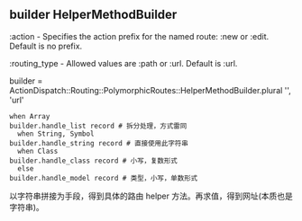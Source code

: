 ## builder HelperMethodBuilder

:action - Specifies the action prefix for the named route: :new or :edit. Default is no prefix.

:routing_type - Allowed values are :path or :url. Default is :url.

builder = ActionDispatch::Routing::PolymorphicRoutes::HelperMethodBuilder.plural '', 'url'

```
when Array
builder.handle_list record # 拆分处理，方式雷同
  when String, Symbol
builder.handle_string record # 直接使用此字符串
  when Class
builder.handle_class record # 小写，复数形式
  else
builder.handle_model record # 类型，小写，单数形式
```

以字符串拼接为手段，得到具体的路由 helper 方法。再求值，得到网址(本质也是字符串)。
